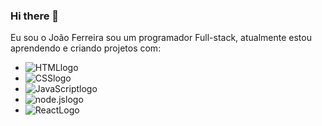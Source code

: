 ### Hi there 👋

Eu sou o João Ferreira sou um programador  Full-stack, atualmente estou aprendendo e criando projetos com:

- <img src="https://img.shields.io/badge/HTML5-E34F26?style=for-the-badge&logo=html5&logoColor=white" alt= "HTMLlogo" />
- <img src="https://img.shields.io/badge/CSS3-1572B6?style=for-the-badge&logo=css3&logoColor=white" alt="CSSlogo" />
- <img src="https://img.shields.io/badge/JavaScript-F7DF1E?style=for-the-badge&logo=javascript&logoColor=black" alt="JavaScriptlogo" />
- <img src="https://img.shields.io/badge/Node.js-43853D?style=for-the-badge&logo=node.js&logoColor=white" alt="node.jslogo" />
- <img src="https://img.shields.io/badge/React-20232A?style=for-the-badge&logo=react&logoColor=61DAFB" alt="ReactLogo" />
<br>
<br>
<br>
